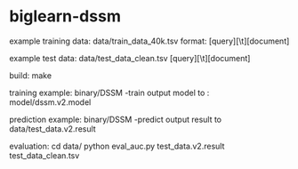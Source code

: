 # biglearn-dssm

example training data:
	data/train_data_40k.tsv
	format:
	[query][\t][document]

example test data:
	data/test_data_clean.tsv
	[query][\t][document]

build:
	make

training example:
	binary/DSSM -train
	output model to : model/dssm.v2.model

prediction example:
	binary/DSSM -predict
	output result to data/test_data.v2.result
	
evaluation:
	cd data/
	python eval_auc.py test_data.v2.result test_data_clean.tsv
